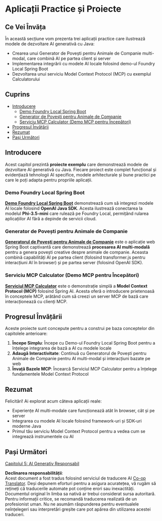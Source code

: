 <!--
CO_OP_TRANSLATOR_METADATA:
{
  "original_hash": "14c0a61ecc1cd2012a9c129236dfdf71",
  "translation_date": "2025-07-29T10:09:34+00:00",
  "source_file": "04-PracticalSamples/README.md",
  "language_code": "ro"
}
-->
# Aplicații Practice și Proiecte

## Ce Vei Învăța
În această secțiune vom prezenta trei aplicații practice care ilustrează modele de dezvoltare AI generativă cu Java:
- Crearea unui Generator de Povești pentru Animale de Companie multi-modal, care combină AI pe partea client și server
- Implementarea integrării cu modele AI locale folosind demo-ul Foundry Local Spring Boot
- Dezvoltarea unui serviciu Model Context Protocol (MCP) cu exemplul Calculatorului

## Cuprins

- [Introducere](../../../04-PracticalSamples)
  - [Demo Foundry Local Spring Boot](../../../04-PracticalSamples)
  - [Generator de Povești pentru Animale de Companie](../../../04-PracticalSamples)
  - [Serviciu MCP Calculator (Demo MCP pentru Începători)](../../../04-PracticalSamples)
- [Progresul Învățării](../../../04-PracticalSamples)
- [Rezumat](../../../04-PracticalSamples)
- [Pași Următori](../../../04-PracticalSamples)

## Introducere

Acest capitol prezintă **proiecte exemplu** care demonstrează modele de dezvoltare AI generativă cu Java. Fiecare proiect este complet funcțional și evidențiază tehnologii AI specifice, modele arhitecturale și bune practici pe care le poți adapta pentru propriile aplicații.

### Demo Foundry Local Spring Boot

**[Demo Foundry Local Spring Boot](foundrylocal/README.md)** demonstrează cum să integrezi modele AI locale folosind **OpenAI Java SDK**. Acesta ilustrează conectarea la modelul **Phi-3.5-mini** care rulează pe Foundry Local, permițând rularea aplicațiilor AI fără a depinde de servicii cloud.

### Generator de Povești pentru Animale de Companie

**[Generatorul de Povești pentru Animale de Companie](petstory/README.md)** este o aplicație web Spring Boot captivantă care demonstrează **procesarea AI multi-modală** pentru a genera povești creative despre animale de companie. Aceasta combină capabilități AI pe partea client (folosind transformer.js pentru interacțiuni AI în browser) și pe partea server (folosind OpenAI SDK).

### Serviciu MCP Calculator (Demo MCP pentru Începători)

**[Serviciul MCP Calculator](calculator/README.md)** este o demonstrație simplă a **Model Context Protocol (MCP)** folosind Spring AI. Acesta oferă o introducere prietenoasă în conceptele MCP, arătând cum să creezi un server MCP de bază care interacționează cu clienți MCP.

## Progresul Învățării

Aceste proiecte sunt concepute pentru a construi pe baza conceptelor din capitolele anterioare:

1. **Începe Simplu**: Începe cu Demo-ul Foundry Local Spring Boot pentru a înțelege integrarea de bază a AI cu modele locale
2. **Adaugă Interactivitate**: Continuă cu Generatorul de Povești pentru Animale de Companie pentru AI multi-modal și interacțiuni bazate pe web
3. **Învață Bazele MCP**: Încearcă Serviciul MCP Calculator pentru a înțelege fundamentele Model Context Protocol

## Rezumat

Felicitări! Ai explorat acum câteva aplicații reale:

- Experiențe AI multi-modale care funcționează atât în browser, cât și pe server
- Integrarea cu modele AI locale folosind framework-uri și SDK-uri moderne Java
- Primul tău serviciu Model Context Protocol pentru a vedea cum se integrează instrumentele cu AI

## Pași Următori

[Capitolul 5: AI Generativ Responsabil](../05-ResponsibleGenAI/README.md)

**Declinarea responsabilității**:  
Acest document a fost tradus folosind serviciul de traducere AI [Co-op Translator](https://github.com/Azure/co-op-translator). Deși depunem eforturi pentru a asigura acuratețea, vă rugăm să rețineți că traducerile automate pot conține erori sau inexactități. Documentul original în limba sa nativă ar trebui considerat sursa autoritară. Pentru informații critice, se recomandă traducerea realizată de un profesionist uman. Nu ne asumăm răspunderea pentru eventualele neînțelegeri sau interpretări greșite care pot apărea din utilizarea acestei traduceri.
